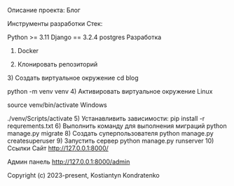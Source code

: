 Описание проекта:
Блог 

Инструменты разработки
Стек:

Python >= 3.11
Django == 3.2.4
postgres
Разработка
1) Docker

2) Клонировать репозиторий

[//]: # (git clone https://github.com/blog.git)
3) Создать виртуальное окружение
cd blog

python -m venv venv
4) Активировать виртуальное окружение
Linux

source venv/bin/activate
Windows

./venv/Scripts/activate
5) Устанавливить зависимости:
pip install -r requrements.txt
6) Выполнить команду для выполнения миграций
python manage.py migrate
8) Создать суперпользователя
python manage.py createsuperuser
9) Запустить сервер
python manage.py runserver
10) Ссылки
Сайт http://127.0.0.1:8000/

Админ панель http://127.0.0.1:8000/admin

Copyright (c) 2023-present, Kostiantyn Kondratenko
